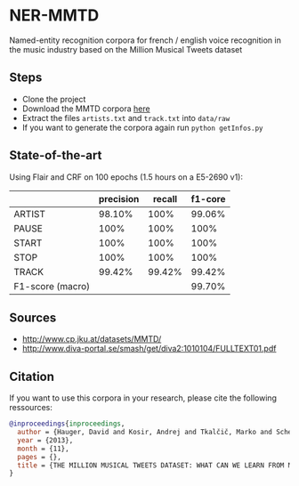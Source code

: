 # NER-MMTD
Named-entity recognition corpora for french / english voice recognition in the music industry based on the Million Musical Tweets dataset

## Steps

- Clone the project
- Download the MMTD corpora [here](http://www.cp.jku.at/datasets/MMTD/)
- Extract the files `artists.txt` and `track.txt` into `data/raw`
- If you want to generate the corpora again run `python getInfos.py`

## State-of-the-art

Using Flair and CRF on 100 epochs (1.5 hours on a E5-2690 v1):

|                  | precision | recall | f1-core |
|------------------|-----------|--------|---------|
| ARTIST           | 98.10%    | 100%   | 99.06%  |
| PAUSE            | 100%      | 100%   | 100%    |
| START            | 100%      | 100%   | 100%    |
| STOP             | 100%      | 100%   | 100%    |
| TRACK            | 99.42%    | 99.42% | 99.42%  |
| F1-score (macro) |           |        | 99.70%  |

## Sources

- http://www.cp.jku.at/datasets/MMTD/
- http://www.diva-portal.se/smash/get/diva2:1010104/FULLTEXT01.pdf

## Citation

If you want to use this corpora in your research, please cite the following ressources:

```BibTeX
@inproceedings{inproceedings,
  author = {Hauger, David and Kosir, Andrej and Tkalčič, Marko and Schedl, Markus},
  year = {2013},
  month = {11},
  pages = {},
  title = {THE MILLION MUSICAL TWEETS DATASET: WHAT CAN WE LEARN FROM MICROBLOGS}
}
```
